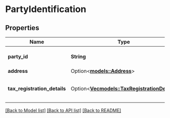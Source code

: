 # PartyIdentification

## Properties

Name | Type | Description | Notes
------------ | ------------- | ------------- | -------------
**party_id** | **String** | Assigned Identification for the party. | 
**address** | Option<[**models::Address**](Address.md)> |  | [optional]
**tax_registration_details** | Option<[**Vec<models::TaxRegistrationDetail>**](TaxRegistrationDetail.md)> | Tax registration details of the entity. | [optional]

[[Back to Model list]](../README.md#documentation-for-models) [[Back to API list]](../README.md#documentation-for-api-endpoints) [[Back to README]](../README.md)


